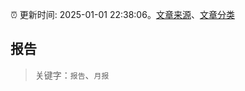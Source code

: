 :alarm_clock: 更新时间: 2025-01-01 22:38:06。[文章来源](/README.md)、[文章分类](/TAGS.md)

## 报告


> 关键字：`报告`、`月报`



